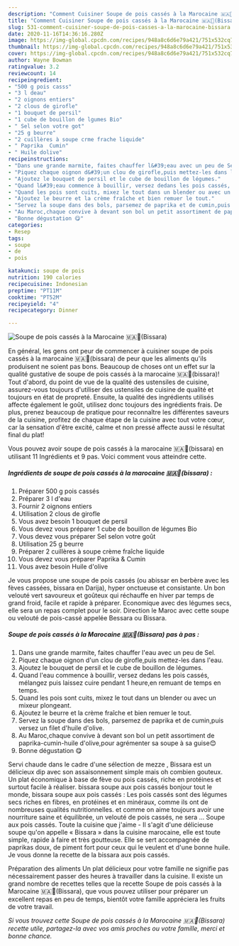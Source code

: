 ```yaml
---
description: "Comment Cuisiner Soupe de pois cassés à la Marocaine 🇲🇦🥣(Bissara)"
title: "Comment Cuisiner Soupe de pois cassés à la Marocaine 🇲🇦🥣(Bissara)"
slug: 531-comment-cuisiner-soupe-de-pois-casses-a-la-marocaine-bissara
date: 2020-11-16T14:36:16.280Z
image: https://img-global.cpcdn.com/recipes/948a8c6d6e79a421/751x532cq70/soupe-de-pois-casses-a-la-marocaine-🇲🇦🥣bissara-photo-principale-de-la-recette.jpg
thumbnail: https://img-global.cpcdn.com/recipes/948a8c6d6e79a421/751x532cq70/soupe-de-pois-casses-a-la-marocaine-🇲🇦🥣bissara-photo-principale-de-la-recette.jpg
cover: https://img-global.cpcdn.com/recipes/948a8c6d6e79a421/751x532cq70/soupe-de-pois-casses-a-la-marocaine-🇲🇦🥣bissara-photo-principale-de-la-recette.jpg
author: Wayne Bowman
ratingvalue: 3.2
reviewcount: 14
recipeingredient:
- "500 g pois casss"
- "3 l deau"
- "2 oignons entiers"
- "2 clous de girofle"
- "1 bouquet de persil"
- "1 cube de bouillon de lgumes Bio"
- " Sel selon votre got"
- "25 g beurre"
- "2 cuillères à soupe crme frache liquide"
- " Paprika  Cumin"
- " Huile dolive"
recipeinstructions:
- "Dans une grande marmite, faites chauffer l&#39;eau avec un peu de Sel."
- "Piquez chaque oignon d&#39;un clou de girofle,puis mettez-les dans l&#39;eau."
- "Ajoutez le bouquet de persil et le cube de bouillon de légumes."
- "Quand l&#39;eau commence à bouillir, versez dedans les pois cassés, mélangez puis laissez cuire pendant 1 heure,en remuant de temps en temps."
- "Quand les pois sont cuits, mixez le tout dans un blender ou avec un mixeur plongeant."
- "Ajoutez le beurre et la crème fraîche et bien remuer le tout."
- "Servez la soupe dans des bols, parsemez de paprika et de cumin,puis versez un filet d&#39;huile d&#39;olive."
- "Au Maroc,chaque convive à devant son bol un petit assortiment de paprika-cumin-huile d&#39;olive,pour agrémenter sa soupe à sa guise😊"
- "Bonne dégustation 😋"
categories:
- Resep
tags:
- soupe
- de
- pois

katakunci: soupe de pois 
nutrition: 190 calories
recipecuisine: Indonesian
preptime: "PT11M"
cooktime: "PT52M"
recipeyield: "4"
recipecategory: Dinner

---
```



![Soupe de pois cassés à la Marocaine 🇲🇦🥣(Bissara)](https://img-global.cpcdn.com/recipes/948a8c6d6e79a421/751x532cq70/soupe-de-pois-casses-a-la-marocaine-🇲🇦🥣bissara-photo-principale-de-la-recette.jpg)

En général, les gens ont peur de commencer à cuisiner soupe de pois cassés à la marocaine 🇲🇦🥣(bissara) de peur que les aliments qu'ils produisent ne soient pas bons. Beaucoup de choses ont un effet sur la qualité gustative de soupe de pois cassés à la marocaine 🇲🇦🥣(bissara)! Tout d'abord, du point de vue de la qualité des ustensiles de cuisine, assurez-vous toujours d'utiliser des ustensiles de cuisine de qualité et toujours en état de propreté. Ensuite, la qualité des ingrédients utilisés affecte également le goût, utilisez donc toujours des ingrédients frais. De plus, prenez beaucoup de pratique pour reconnaître les différentes saveurs de la cuisine, profitez de chaque étape de la cuisine avec tout votre cœur, car la sensation d'être excité, calme et non pressé affecte aussi le résultat final du plat!

<!--inarticleads1-->

Vous pouvez avoir soupe de pois cassés à la marocaine 🇲🇦🥣(bissara) en utilisant 11 Ingrédients et 9 pas. Voici comment vous atteindre cette.

##### Ingrédients de soupe de pois cassés à la marocaine 🇲🇦🥣(bissara) :

1. Préparer 500 g pois cassés
1. Préparer 3 l d&#39;eau
1. Fournir 2 oignons entiers
1. Utilisation 2 clous de girofle
1. Vous avez besoin 1 bouquet de persil
1. Vous devez vous préparer 1 cube de bouillon de légumes Bio
1. Vous devez vous préparer  Sel selon votre goût
1. Utilisation 25 g beurre
1. Préparer 2 cuillères à soupe crème fraîche liquide
1. Vous devez vous préparer  Paprika &amp; Cumin
1. Vous avez besoin  Huile d&#39;olive


Je vous propose une soupe de pois cassés (ou abissar en berbère avec les fèves cassées, bissara en Darija), hyper onctueuse et consistante. Un bon velouté vert savoureux et goûteux qui réchauffe en hiver par temps de grand froid, facile et rapide à préparer. Economique avec des légumes secs, elle sera un repas complet pour le soir. Direction le Maroc avec cette soupe ou velouté de pois-cassé appelée Bessara ou Bissara. 

<!--inarticleads2-->

##### Soupe de pois cassés à la Marocaine 🇲🇦🥣(Bissara) pas à pas :

1. Dans une grande marmite, faites chauffer l&#39;eau avec un peu de Sel.
1. Piquez chaque oignon d&#39;un clou de girofle,puis mettez-les dans l&#39;eau.
1. Ajoutez le bouquet de persil et le cube de bouillon de légumes.
1. Quand l&#39;eau commence à bouillir, versez dedans les pois cassés, mélangez puis laissez cuire pendant 1 heure,en remuant de temps en temps.
1. Quand les pois sont cuits, mixez le tout dans un blender ou avec un mixeur plongeant.
1. Ajoutez le beurre et la crème fraîche et bien remuer le tout.
1. Servez la soupe dans des bols, parsemez de paprika et de cumin,puis versez un filet d&#39;huile d&#39;olive.
1. Au Maroc,chaque convive à devant son bol un petit assortiment de paprika-cumin-huile d&#39;olive,pour agrémenter sa soupe à sa guise😊
1. Bonne dégustation 😋


Servi chaude dans le cadre d&#39;une sélection de mezze , Bissara est un délicieux dip avec son assaisonnement simple mais oh combien gouteux. Un plat économique à base de fève ou pois cassés, riche en protéines et surtout facile à réaliser. bissara soupe aux pois cassés bonjour tout le monde, bissara soupe aux pois cassés : Les pois cassés sont des légumes secs riches en fibres, en protéines et en minéraux, comme ils ont de nombreuses qualités nutritionnelles. et comme on aime toujours avoir une nourriture saine et équilibrée, un velouté de pois cassés, ne sera … Soupe aux pois cassés. Toute la cuisine que j&#39;aime - Il s&#39;agit d&#39;une délicieuse soupe qu&#39;on appelle « Bissara » dans la cuisine marocaine, elle est toute simple, rapide à faire et très goutteuse. Elle se sert accompagnée de paprikas doux, de piment fort pour ceux qui le veulent et d&#39;une bonne huile. Je vous donne la recette de la bissara aux pois cassés. 

<!--inarticleads1-->

<p>
Préparation des aliments Un plat délicieux pour votre famille ne signifie pas nécessairement passer des heures à travailler dans la cuisine. Il existe un grand nombre de recettes telles que la recette Soupe de pois cassés à la Marocaine 🇲🇦🥣(Bissara), que vous pouvez utiliser pour préparer un excellent repas en peu de temps, bientôt votre famille appréciera les fruits de votre travail.
</p>

<p>
<i>Si vous trouvez cette Soupe de pois cassés à la Marocaine 🇲🇦🥣(Bissara) recette utile, partagez-la avec vos amis proches ou votre famille, merci et bonne chance.</i>
</p>
